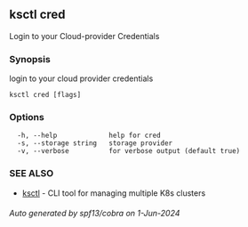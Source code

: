 ## ksctl cred

Login to your Cloud-provider Credentials

### Synopsis

login to your cloud provider credentials

```
ksctl cred [flags]
```

### Options

```
  -h, --help             help for cred
  -s, --storage string   storage provider
  -v, --verbose          for verbose output (default true)
```

### SEE ALSO

* [ksctl](ksctl.md)	 - CLI tool for managing multiple K8s clusters

###### Auto generated by spf13/cobra on 1-Jun-2024
